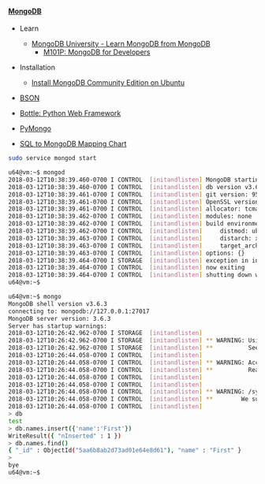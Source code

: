 #### [MongoDB](https://www.mongodb.com/)

- Learn 

	- [MongoDB University - Learn MongoDB from MongoDB](https://university.mongodb.com/)
		- [M101P: MongoDB for Developers](https://university.mongodb.com/courses/M101P/about)

- Installation
	- [Install MongoDB Community Edition on Ubuntu](https://docs.mongodb.com/getting-started/shell/tutorial/install-mongodb-on-ubuntu/)

- [BSON](http://bsonspec.org/)

- [Bottle: Python Web Framework](https://bottlepy.org/docs/dev/)

- [PyMongo](https://api.mongodb.com/python/current/)

- [SQL to MongoDB Mapping Chart](https://gist.github.com/aponxi/4380516)

```sh
sudo service mongod start
```

```sh
u64@vm:~$ mongod
2018-03-12T10:38:39.460-0700 I CONTROL  [initandlisten] MongoDB starting : pid=4447 port=27017 dbpath=/data/db 64-bit host=vm
2018-03-12T10:38:39.460-0700 I CONTROL  [initandlisten] db version v3.6.3
2018-03-12T10:38:39.461-0700 I CONTROL  [initandlisten] git version: 9586e557d54ef70f9ca4b43c26892cd55257e1a5
2018-03-12T10:38:39.461-0700 I CONTROL  [initandlisten] OpenSSL version: OpenSSL 1.0.2g  1 Mar 2016
2018-03-12T10:38:39.461-0700 I CONTROL  [initandlisten] allocator: tcmalloc
2018-03-12T10:38:39.462-0700 I CONTROL  [initandlisten] modules: none
2018-03-12T10:38:39.462-0700 I CONTROL  [initandlisten] build environment:
2018-03-12T10:38:39.462-0700 I CONTROL  [initandlisten]     distmod: ubuntu1604
2018-03-12T10:38:39.463-0700 I CONTROL  [initandlisten]     distarch: x86_64
2018-03-12T10:38:39.463-0700 I CONTROL  [initandlisten]     target_arch: x86_64
2018-03-12T10:38:39.463-0700 I CONTROL  [initandlisten] options: {}
2018-03-12T10:38:39.464-0700 I STORAGE  [initandlisten] exception in initAndListen: IllegalOperation: Attempted to create a lock file on a read-only directory: /data/db, terminating
2018-03-12T10:38:39.464-0700 I CONTROL  [initandlisten] now exiting
2018-03-12T10:38:39.464-0700 I CONTROL  [initandlisten] shutting down with code:100
u64@vm:~$
```

```sh
u64@vm:~$ mongo
MongoDB shell version v3.6.3
connecting to: mongodb://127.0.0.1:27017
MongoDB server version: 3.6.3
Server has startup warnings:
2018-03-12T10:26:42.962-0700 I STORAGE  [initandlisten]
2018-03-12T10:26:42.962-0700 I STORAGE  [initandlisten] ** WARNING: Using the XFS filesystem is strongly recommended with the WiredTiger storage engine
2018-03-12T10:26:42.962-0700 I STORAGE  [initandlisten] **          See http://dochub.mongodb.org/core/prodnotes-filesystem
2018-03-12T10:26:44.058-0700 I CONTROL  [initandlisten]
2018-03-12T10:26:44.058-0700 I CONTROL  [initandlisten] ** WARNING: Access control is not enabled for the database.
2018-03-12T10:26:44.058-0700 I CONTROL  [initandlisten] **          Read and write access to data and configuration is unrestricted.
2018-03-12T10:26:44.058-0700 I CONTROL  [initandlisten]
2018-03-12T10:26:44.058-0700 I CONTROL  [initandlisten]
2018-03-12T10:26:44.058-0700 I CONTROL  [initandlisten] ** WARNING: /sys/kernel/mm/transparent_hugepage/enabled is 'always'.
2018-03-12T10:26:44.058-0700 I CONTROL  [initandlisten] **        We suggest setting it to 'never'
2018-03-12T10:26:44.058-0700 I CONTROL  [initandlisten]
> db
test
> db.names.insert({'name':'First'})
WriteResult({ "nInserted" : 1 })
> db.names.find()
{ "_id" : ObjectId("5aa6b8ab2d73ad01e64e8d61"), "name" : "First" }
>
bye
u64@vm:~$
```
